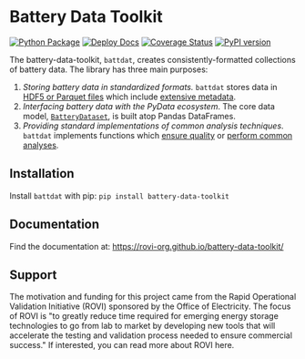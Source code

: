 # Battery Data Toolkit

[![Python Package](https://github.com/rovi-org/battery-data-toolkit/actions/workflows/python-package.yml/badge.svg)](https://github.com/rovi-org/battery-data-toolkit/actions/workflows/python-package.yml)
[![Deploy Docs](https://github.com/ROVI-org/battery-data-toolkit/actions/workflows/gh-pages.yml/badge.svg?branch=main)](https://rovi-org.github.io/battery-data-toolkit/)
[![Coverage Status](https://coveralls.io/repos/github/ROVI-org/battery-data-toolkit/badge.svg?branch=main)](https://coveralls.io/github/ROVI-org/battery-data-toolkit?branch=main)
[![PyPI version](https://badge.fury.io/py/battery-data-toolkit.svg)](https://badge.fury.io/py/battery-data-toolkit)

The battery-data-toolkit, `battdat`, creates consistently-formatted collections of battery data.
The library has three main purposes:

1. *Storing battery data in standardized formats.* ``battdat`` stores data in 
   [HDF5 or Parquet files](https://rovi-org.github.io/battery-data-toolkit/user-guide/formats.html) which include 
   [extensive metadata](https://rovi-org.github.io/battery-data-toolkit/user-guide/schemas/index.html). 
2. *Interfacing battery data with the PyData ecosystem*. The core data model,
   [``BatteryDataset``](https://rovi-org.github.io/battery-data-toolkit/user-guide/dataset.html),
   is built atop Pandas DataFrames.
3. *Providing standard implementations of common analysis techniques*. ``battdat`` implements functions which
   [ensure quality](https://rovi-org.github.io/battery-data-toolkit/user-guide/consistency/index.html)
   or [perform common analyses](https://rovi-org.github.io/battery-data-toolkit/user-guide/post-processing/index.html).

## Installation

Install ``battdat`` with pip: `pip install battery-data-toolkit`

## Documentation

Find the documentation at: https://rovi-org.github.io/battery-data-toolkit/

## Support

The motivation and funding for this project came from the Rapid Operational Validation Initiative (ROVI) sponsored by the Office of Electricity.
The focus of ROVI is "to greatly reduce time required for emerging energy storage technologies to go from lab to market by developing new tools that will accelerate the testing and validation process needed to ensure commercial success." 
If interested, you can read more about ROVI here.
